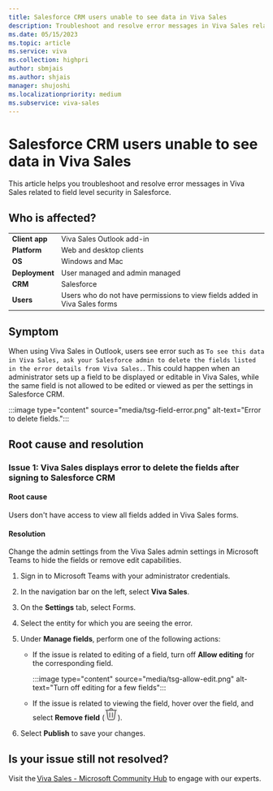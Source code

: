 ```yaml
---
title: Salesforce CRM users unable to see data in Viva Sales
description: Troubleshoot and resolve error messages in Viva Sales related to field level security in Salesforce.
ms.date: 05/15/2023
ms.topic: article
ms.service: viva
ms.collection: highpri
author: sbmjais
ms.author: shjais
manager: shujoshi
ms.localizationpriority: medium
ms.subservice: viva-sales
---
```


# Salesforce CRM users unable to see data in Viva Sales

This article helps you troubleshoot and resolve error messages in Viva Sales related to field level security in Salesforce.

## Who is affected?

|  |  |
|---------|---------|
|**Client app**     |  Viva Sales Outlook add-in        |
|**Platform**     | Web and desktop clients         |
|**OS**     | Windows and Mac         |
|**Deployment**     | User managed and admin managed       |
|**CRM**     | Salesforce        |
|**Users**     | Users who do not have permissions to view fields added in Viva Sales forms   |


## Symptom

When using Viva Sales in Outlook, users see error such as `To see this data in Viva Sales, ask your Salesforce admin to delete the fields listed in the error details from Viva Sales.`. This could happen when an administrator sets up a field to be displayed or editable in Viva Sales, while the same field is not allowed to be edited or viewed as per the settings in Salesforce CRM.

:::image type="content" source="media/tsg-field-error.png" alt-text="Error to delete fields.":::

## Root cause and resolution

### Issue 1: Viva Sales displays error to delete the fields after signing to Salesforce CRM

#### Root cause

Users don't have access to view all fields added in Viva Sales forms.

#### Resolution

Change the admin settings from the Viva Sales admin settings in Microsoft Teams to hide the fields or remove edit capabilities.

1. Sign in to Microsoft Teams with your administrator credentials.

2. In the navigation bar on the left, select **Viva Sales**.

3. On the **Settings** tab, select Forms.

4. Select the entity for which you are seeing the error.

5. Under **Manage fields**, perform one of the following actions:

    - If the issue is related to editing of a field, turn off **Allow editing** for the corresponding field.

        :::image type="content" source="media/tsg-allow-edit.png" alt-text="Turn off editing for a few fields":::

    - If the issue is related to viewing the field, hover over the field, and select **Remove field** (![Delete icon.](media/delete-icon.png "Delete icon")).

6. Select **Publish** to save your changes.

## Is your issue still not resolved?

Visit the [Viva Sales - Microsoft Community Hub](https://techcommunity.microsoft.com/t5/viva-sales/bd-p/VivaSales) to engage with our experts.
